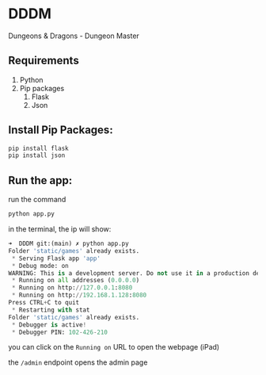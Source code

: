 # DDDM
Dungeons &amp; Dragons - Dungeon Master

## Requirements

1. Python
2. Pip packages
    1.  Flask
    2.  Json

## Install Pip Packages:

```bash
pip install flask
pip install json
```

## Run the app:

run the command

```bash
python app.py
```

in the terminal, the ip will show:
```python
➜  DDDM git:(main) ✗ python app.py
Folder 'static/games' already exists.
 * Serving Flask app 'app'
 * Debug mode: on
WARNING: This is a development server. Do not use it in a production deployment. Use a production WSGI server instead.
 * Running on all addresses (0.0.0.0)
 * Running on http://127.0.0.1:8080
 * Running on http://192.168.1.128:8080
Press CTRL+C to quit
 * Restarting with stat
Folder 'static/games' already exists.
 * Debugger is active!
 * Debugger PIN: 102-426-210
 ```

 you can click on the `Running on` URL to open the webpage (iPad)

 the `/admin` endpoint opens the admin page